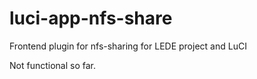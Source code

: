 # luci-app-nfs-share
Frontend plugin for nfs-sharing for LEDE project and LuCI

Not functional so far.
#
